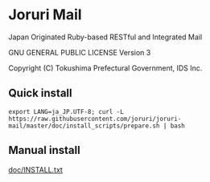 Joruri Mail
==========

Japan Originated Ruby-based RESTful and Integrated Mail

GNU GENERAL PUBLIC LICENSE Version 3

Copyright (C) Tokushima Prefectural Government, IDS Inc.

## Quick install

    export LANG=ja_JP.UTF-8; curl -L https://raw.githubusercontent.com/joruri/joruri-mail/master/doc/install_scripts/prepare.sh | bash

## Manual install

[doc/INSTALL.txt](doc/INSTALL.txt)


